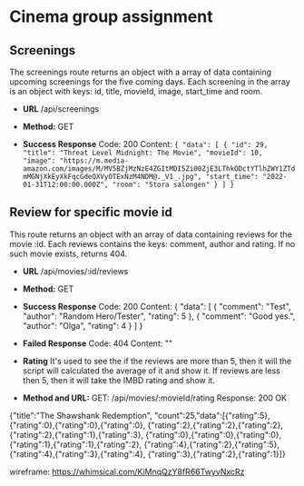 # Cinema group assignment

## Screenings

The screenings route returns an object with a array of data containing upcoming screenings for the five coming days. Each screening in the array is an object with keys: id, title, movieId, image, start_time and room.

- **URL**
  /api/screenings

- **Method:**
  GET

- **Success Response**
  Code: 200
  Content: `{ "data": [ { "id": 29, "title": "Threat Level Midnight: The Movie", "movieId": 10, "image": "https://m.media- amazon.com/images/M/MV5BZjMzNzE4ZGItMDI5Zi00ZjE3LThkODctYTlhZWY1ZTdmMGNjXkEyXkFqcGdeQXVyOTExNzM4NDM@._V1_.jpg", "start_time": "2022-01-31T12:00:00.000Z", "room": "Stora salongen" } ] }`


## Review for specific movie id

This route returns an object with an array of data containing reviews for the movie :id. Each reviews contains the keys: comment, author and rating. 
If no such movie exists, returns 404.

  - **URL**
  /api/movies/:id/reviews

  - **Method:**
  GET

  - **Success Response**
  Code: 200
  Content: {
    "data": [
      {
        "comment": "Test",
        "author": "Random Hero/Tester",
        "rating": 5
      },
      {
        "comment": "Good yes.",
        "author": "Olga",
        "rating": 4
      }
    ]
  }

  - **Failed Response**
  Code: 404
  Content: ""


- **Rating**
It's used to see the if the reviews are more than 5, then it will the script will calculated the average of it and show it.
If reviews are less then 5, then it will take the IMBD rating and show it. 

- **Method and URL:**
GET: /api/movies/:movieId/rating
Response: 200 OK

{"title":"The Shawshank Redemption",
"count":25,"data":[{"rating":5},
{"rating":0},{"rating":0},{"rating":0},
{"rating":2},{"rating":2},{"rating":2},
{"rating":2},{"rating":1},{"rating":3},
{"rating":0},{"rating":0},{"rating":0},
{"rating":1},{"rating":1},{"rating":2},
{"rating":4},{"rating":2},{"rating":5},
{"rating":4},{"rating":3},{"rating":4},
{"rating":3},{"rating":2},{"rating":1}]}

wireframe: https://whimsical.com/KiMnqQzY8fR66TwyvNxcRz
